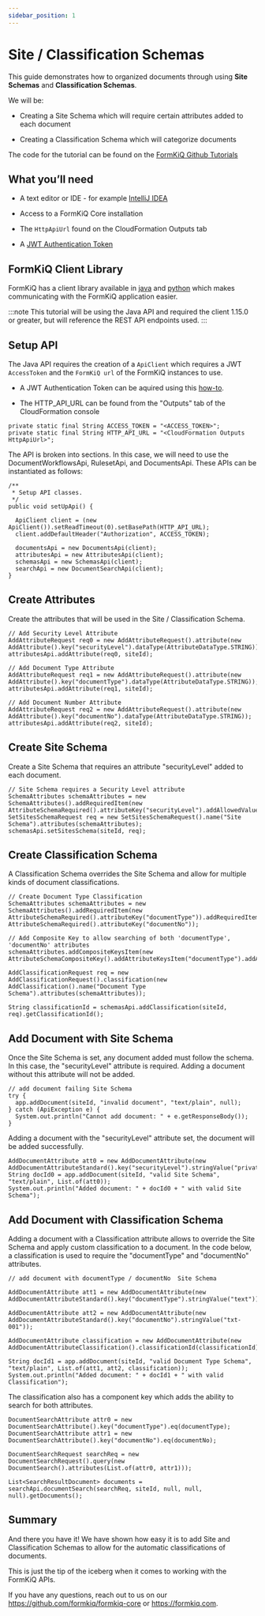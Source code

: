 ```yaml
---
sidebar_position: 1
---
```


# Site / Classification Schemas

This guide demonstrates how to organized documents through using **Site Schemas** and **Classification Schemas**. 

We will be:

* Creating a Site Schema which will require certain attributes added to each document

* Creating a Classification Schema which will categorize documents

The code for the tutorial can be found on the [FormKiQ Github Tutorials](https://github.com/formkiq/tutorials/tree/master/java/schemas)

## What you’ll need

* A text editor or IDE - for example [IntelliJ IDEA](https://www.jetbrains.com/idea/download)

* Access to a FormKiQ Core installation

* The `HttpApiUrl` found on the CloudFormation Outputs tab

* A [JWT Authentication Token](/docs/how-tos/jwt-authentication-token)

## FormKiQ Client Library

FormKiQ has a client library available in [java](https://github.com/formkiq/formkiq-client-sdk-java/) and [python](https://github.com/formkiq/formkiq-client-sdk-python) which makes communicating with the FormKiQ application easier.

:::note
This tutorial will be using the Java API and required the client 1.15.0 or greater, but will reference the REST API endpoints used.
:::

## Setup API

The Java API requires the creation of a `ApiClient` which requires a JWT `AccessToken` and the `FormKiQ url` of the FormKiQ instances to use.

* A JWT Authentication Token can be aquired using this [how-to](/docs/how-tos/jwt-authentication-token).

* The HTTP_API_URL can be found from the "Outputs" tab of the CloudFormation console 

```
private static final String ACCESS_TOKEN = "<ACCESS_TOKEN>";
private static final String HTTP_API_URL = "<CloudFormation Outputs HttpApiUrl>";
```

The API is broken into sections. In this case, we will need to use the DocumentWorkflowsApi, RulesetApi, and DocumentsApi. These APIs can be instantiated as follows:

```
/**
 * Setup API classes.
 */
public void setUpApi() {

  ApiClient client = (new ApiClient()).setReadTimeout(0).setBasePath(HTTP_API_URL);
  client.addDefaultHeader("Authorization", ACCESS_TOKEN);

  documentsApi = new DocumentsApi(client);
  attributesApi = new AttributesApi(client);
  schemasApi = new SchemasApi(client);
  searchApi = new DocumentSearchApi(client);
}
```

## Create Attributes

Create the attributes that will be used in the Site / Classification Schema.

```
// Add Security Level Attribute
AddAttributeRequest req0 = new AddAttributeRequest().attribute(new AddAttribute().key("securityLevel").dataType(AttributeDataType.STRING));
attributesApi.addAttribute(req0, siteId);

// Add Document Type Attribute
AddAttributeRequest req1 = new AddAttributeRequest().attribute(new AddAttribute().key("documentType").dataType(AttributeDataType.STRING));
attributesApi.addAttribute(req1, siteId);

// Add Document Number Attribute
AddAttributeRequest req2 = new AddAttributeRequest().attribute(new AddAttribute().key("documentNo").dataType(AttributeDataType.STRING));
attributesApi.addAttribute(req2, siteId);
```

## Create Site Schema

Create a Site Schema that requires an attribute "securityLevel" added to each document.

```
// Site Schema requires a Security Level attribute
SchemaAttributes schemaAttributes = new SchemaAttributes().addRequiredItem(new AttributeSchemaRequired().attributeKey("securityLevel").addAllowedValuesItem("public").addAllowedValuesItem("private"));
SetSitesSchemaRequest req = new SetSitesSchemaRequest().name("Site Schema").attributes(schemaAttributes);
schemasApi.setSitesSchema(siteId, req);
```

## Create Classification Schema

A Classification Schema overrides the Site Schema and allow for multiple kinds of document classifications.

```
// Create Document Type Classification
SchemaAttributes schemaAttributes = new SchemaAttributes().addRequiredItem(new AttributeSchemaRequired().attributeKey("documentType")).addRequiredItem(new AttributeSchemaRequired().attributeKey("documentNo"));

// Add Composite Key to allow searching of both 'documentType', 'documentNo' attributes
schemaAttributes.addCompositeKeysItem(new AttributeSchemaCompositeKey().addAttributeKeysItem("documentType").addAttributeKeysItem("documentNo"));

AddClassificationRequest req = new AddClassificationRequest().classification(new AddClassification().name("Document Type Schema").attributes(schemaAttributes));

String classificationId = schemasApi.addClassification(siteId, req).getClassificationId();
```

## Add Document with Site Schema

Once the Site Schema is set, any document added must follow the schema. In this case, the "securityLevel" attribute is required. Adding a document without this attribute will not be added.

```
// add document failing Site Schema
try {
  app.addDocument(siteId, "invalid document", "text/plain", null);
} catch (ApiException e) {
  System.out.println("Cannot add document: " + e.getResponseBody());
}
```

Adding a document with the "securityLevel" attribute set, the document will be added successfully.

```
AddDocumentAttribute att0 = new AddDocumentAttribute(new AddDocumentAttributeStandard().key("securityLevel").stringValue("private"));
String docId0 = app.addDocument(siteId, "valid Site Schema", "text/plain", List.of(att0));
System.out.println("Added document: " + docId0 + " with valid Site Schema");
```

## Add Document with Classification Schema

Adding a document with a Classification attribute allows to override the Site Schema and apply custom classification to a document. In the code below, a classification is used to require the "documentType" and "documentNo" attributes.

```
// add document with documentType / documentNo  Site Schema

AddDocumentAttribute att1 = new AddDocumentAttribute(new AddDocumentAttributeStandard().key("documentType").stringValue("text"));

AddDocumentAttribute att2 = new AddDocumentAttribute(new AddDocumentAttributeStandard().key("documentNo").stringValue("txt-001"));

AddDocumentAttribute classification = new AddDocumentAttribute(new AddDocumentAttributeClassification().classificationId(classificationId));

String docId1 = app.addDocument(siteId, "valid Document Type Schema", "text/plain", List.of(att1, att2, classification));
System.out.println("Added document: " + docId1 + " with valid Classification");
```

The classification also has a component key which adds the ability to search for both attributes.

```
DocumentSearchAttribute attr0 = new DocumentSearchAttribute().key("documentType").eq(documentType);
DocumentSearchAttribute attr1 = new DocumentSearchAttribute().key("documentNo").eq(documentNo);

DocumentSearchRequest searchReq = new DocumentSearchRequest().query(new DocumentSearch().attributes(List.of(attr0, attr1)));

List<SearchResultDocument> documents = searchApi.documentSearch(searchReq, siteId, null, null, null).getDocuments();
```

## Summary

And there you have it! We have shown how easy it is to add Site and Classification Schemas to allow for the automatic classifications of documents.

This is just the tip of the iceberg when it comes to working with the FormKiQ APIs.

If you have any questions, reach out to us on our https://github.com/formkiq/formkiq-core or https://formkiq.com.
